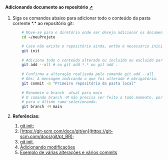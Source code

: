 <!-- markdownlint-disable-next-line -->
<nav><div class="topnav" id="myTopnav"><div w3-include-html="/menu.inc"></div></div></nav>   

<!-- markdownlint-disable-next-line -->
#### Adicionando documento ao repositório <a href="adicionando_documento_ao_repositorio.html" target="_blank" title="Pressione aqui para expandir este documento em nova aba." >  ➚ </a>

1. Siga os comandos abaixo para adicionar todo o conteúdo da pasta corrente  \*.\*  ao repositório git:

    ```sh
        # Move-se para o diretório onde ser deseja adicionar os documentos ao repositório
        cd ~/meuProjeto  

        # Caso não existe o repositório ainda, então é necessário inicializa-lo
        git init       
        
        # Adiciona todo o conteúdo alterado ou incluído ou excluído para o repositório
        git add --all # ou git add *.* ou git add . 
        
        # Confirma a alteração realizada pelo comando git add --all
        # Obs: A mensagem indicando o que foi alterado é obrigatória. 
        git commit -m "Primeiro repositório da pasta local" 
        
        # Renomeie o branch  atual para main
        # O comando branch -M não precisa ser feito a todo momento, porque o git sempre envia
        # para o último ramo selecionando.
        git branch -M main                                
    ```

2. **Referências:**
   1. [git init](https://www.atlassian.com/br/git/tutorials/setting-up-a-repository/git-init);
   2. [https://git-scm.com/docs/git/en](https://git-scm.com/docs/git/pt_BR);
   3. [git init](https://www.atlassian.com/git/tutorials/setting-up-a-repository/git-init#:~:text=The%20git%20init%20command%20creates,run%20in%20a%20new%20project.).
   4. [Adicionando modificações](https://githowto.com/pt-BR/staging_changes)
   5. [Exemplo de várias alterações e vários commits](https://githowto.com/pt-BR/changes_not_files)

<!-- markdownlint-disable-next-line -->
<script>  includeHTML(); FixHeader(window,"myHeader"); </script>       